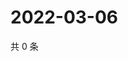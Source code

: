 # 2022-03-06

共 0 条

<!-- BEGIN WEIBO -->
<!-- 最后更新时间 Sun Mar 06 2022 20:06:49 GMT+0800 (China Standard Time) -->

<!-- END WEIBO -->
